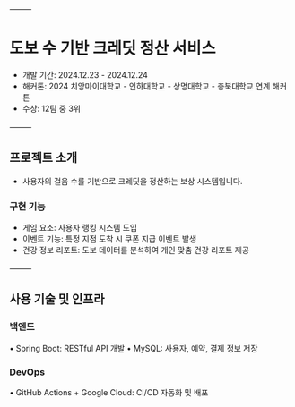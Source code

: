 ⸻

# 도보 수 기반 크레딧 정산 서비스

- 개발 기간: 2024.12.23 - 2024.12.24
- 해커톤: 2024 치앙마이대학교 - 인하대학교 - 상명대학교 - 충북대학교 연계 해커톤
- 수상: 12팀 중 3위

⸻

## 프로젝트 소개

- 사용자의 걸음 수를 기반으로 크레딧을 정산하는 보상 시스템입니다.

### 구현 기능
- 게임 요소: 사용자 랭킹 시스템 도입
- 이벤트 기능: 특정 지점 도착 시 쿠폰 지급 이벤트 발생
- 건강 정보 리포트: 도보 데이터를 분석하여 개인 맞춤 건강 리포트 제공

⸻

## 사용 기술 및 인프라

### 백엔드 
• Spring Boot: RESTful API 개발 
• MySQL: 사용자, 예약, 결제 정보 저장 

### DevOps
• GitHub Actions + Google Cloud: CI/CD 자동화 및 배포
